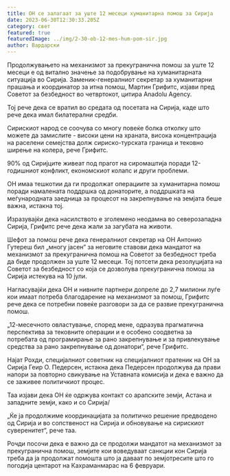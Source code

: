 ```yaml
---
title: ОН се залагаат за уште 12 месеци хуманитарна помош за Сирија
date: 2023-06-30T12:30:33.205Z
category: свет
featured: true
featuredImage: ../img/2-30-ob-12-mes-hum-pom-sir.jpg
author: Вардарски
---
```

Продолжувањето на механизмот за прекугранична помош за уште 12 месеци е од витално значење за подобрување на хуманитарната ситуација во Сирија. Заменик-генералниот секретар за хуманитарни прашања и координатор за итна помош, Мартин Грифитс, изјави пред Советот за безбедност во четвртокот, цитира Anadolu Agency.

Тој рече дека се вратил во средата од посетата на Сирија, каде што рече дека имал билатерални средби.

Сирискиот народ се соочува со многу повеќе болка отколку што можете да замислите - високи цени на храната, висока концентрација на раселени семејства долж сириско-турската граница и тековно ширење на колера, рече Грифитс.

90% од Сиријците живеат под прагот на сиромаштија поради 12-годишниот конфликт, економскиот колапс и други проблеми.

ОН имаа тешкотии да ги продолжат операциите за хуманитарна помош поради намалената поддршка од донаторите, а поддршката на меѓународната заедница за процесот на закрепнување на земјата беше важна, истакна тој.

Изразувајќи дека насилството е зголемено неодамна во северозападна Сирија, Грифитс рече дека жали за загубата на животи.

Шефот за помош рече дека генералниот секретар на ОН Антонио Гутереш бил „многу јасен“ за неговите ставови дека мандатот на механизмот за прекугранична помош на Советот за безбедност треба да биде продолжен за уште 12 месеци. Тој потсети дека резолуцијата на Советот за безбедност со која се дозволува прекугранична помош за Сирија истекува на 10 јули.

Нагласувајќи дека ОН и нивните партнери допреле до 2,7 милиони луѓе кои имаат потреба благодарение на механизмот за помош, Грифитс рече дека се потребни повеќе разговори за да се развие прекугранична помош.

„12-месечното овластување, според мене, одразува прагматична перспектива за тековните операции и е особено соодветна за потребата од програмирање за рано закрепнување и за привлекување средства за рано закрепнување од донатори“, рече Грифитс.

Најат Рохди, специјалниот советник на специјалниот пратеник на ОН за Сирија Геир О. Педерсен, истакна дека Педерсен продолжува да прави напори за повторно свикување на Уставната комисија и дека е важно да се заживее политичкиот процес.

Таа изјави дека ОН ќе одржува контакт со арапските земји, Астана и западните земји, како и со Сирија/

„Ќе ја продолжиме координацијата за политичко решение предводено од Сирија и во сопственост на Сирија и обновување на сирискиот суверенитет“, рече таа.

Рочди посочи дека е важно да се продолжи мандатот на механизмот за прекугранична помош, земјите кои воведуваат санкции кон Сирија треба да ја продолжат помошта што ја даваат по земјотресите што го погодија центарот на Кахраманмарас на 6 февруари.